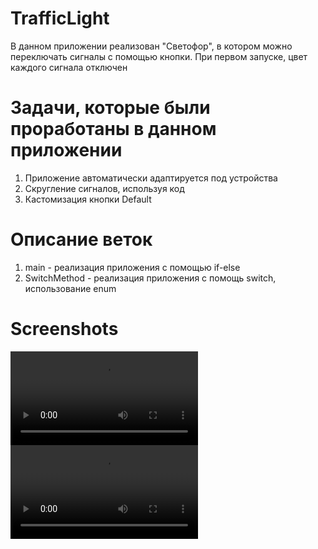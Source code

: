 # TrafficLight
В данном приложении реализован "Светофор", в котором можно переключать сигналы с помощью кнопки.
При первом запуске, цвет каждого сигнала отключен

# Задачи, которые были проработаны в данном приложении
1. Приложение автоматически адаптируется под устройства
2. Скругление сигналов, используя код
3. Кастомизация кнопки Default

# Описание веток
1. main - реализация приложения с помощью if-else
2. SwitchMethod - реализация приложения с помощь switch, использование enum

# Screenshots
![ipshoneIPhone](https://github.com/waycleef/TrafficLight/blob/main/IPhone14ProMax.mov) ![iPhoneSE](https://github.com/waycleef/TrafficLight/blob/main/IPhoneSE.mov)
